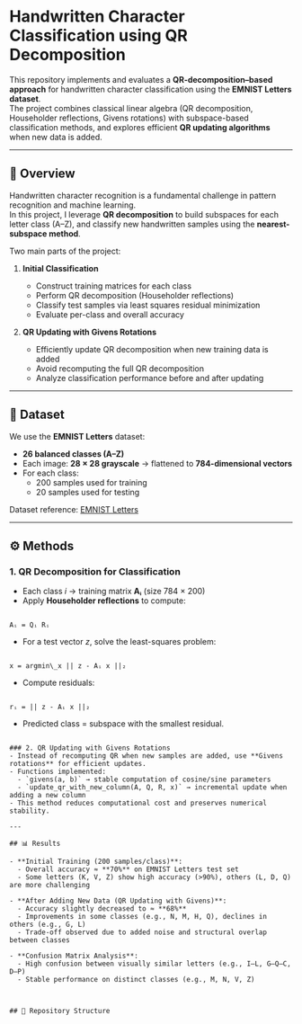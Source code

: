# Handwritten Character Classification using QR Decomposition

This repository implements and evaluates a **QR-decomposition–based approach** for handwritten character classification using the **EMNIST Letters dataset**.  
The project combines classical linear algebra (QR decomposition, Householder reflections, Givens rotations) with subspace-based classification methods, and explores efficient **QR updating algorithms** when new data is added.

---

## 📌 Overview
Handwritten character recognition is a fundamental challenge in pattern recognition and machine learning.  
In this project, I leverage **QR decomposition** to build subspaces for each letter class (A–Z), and classify new handwritten samples using the **nearest-subspace method**.  

Two main parts of the project:
1. **Initial Classification**  
   - Construct training matrices for each class  
   - Perform QR decomposition (Householder reflections)  
   - Classify test samples via least squares residual minimization  
   - Evaluate per-class and overall accuracy  

2. **QR Updating with Givens Rotations**  
   - Efficiently update QR decomposition when new training data is added  
   - Avoid recomputing the full QR decomposition  
   - Analyze classification performance before and after updating  

---

## 📂 Dataset
We use the **EMNIST Letters** dataset:
- **26 balanced classes (A–Z)**  
- Each image: **28 × 28 grayscale** → flattened to **784-dimensional vectors**  
- For each class:  
  - 200 samples used for training  
  - 20 samples used for testing  

Dataset reference: [EMNIST Letters](https://www.nist.gov/itl/products-and-services/emnist-dataset)

---

## ⚙️ Methods

### 1. QR Decomposition for Classification

- Each class *i* → training matrix **Aᵢ** (size 784 × 200)  
- Apply **Householder reflections** to compute:  

```

Aᵢ = Qᵢ Rᵢ

```

- For a test vector *z*, solve the least-squares problem:  

```

x = argmin\_x || z - Aᵢ x ||₂

```

- Compute residuals:  

```

rᵢ = || z - Aᵢ x ||₂

```

- Predicted class = subspace with the smallest residual.
```

### 2. QR Updating with Givens Rotations
- Instead of recomputing QR when new samples are added, use **Givens rotations** for efficient updates.  
- Functions implemented:
  - `givens(a, b)` → stable computation of cosine/sine parameters  
  - `update_qr_with_new_column(A, Q, R, x)` → incremental update when adding a new column  
- This method reduces computational cost and preserves numerical stability.

---

## 📊 Results

- **Initial Training (200 samples/class)**:  
  - Overall accuracy ≈ **70%** on EMNIST Letters test set  
  - Some letters (K, V, Z) show high accuracy (>90%), others (L, D, Q) are more challenging  

- **After Adding New Data (QR Updating with Givens)**:  
  - Accuracy slightly decreased to ≈ **68%**  
  - Improvements in some classes (e.g., N, M, H, Q), declines in others (e.g., G, L)  
  - Trade-off observed due to added noise and structural overlap between classes  

- **Confusion Matrix Analysis**:  
  - High confusion between visually similar letters (e.g., I–L, G–Q–C, D–P)  
  - Stable performance on distinct classes (e.g., M, N, V, Z)  



## 📁 Repository Structure
